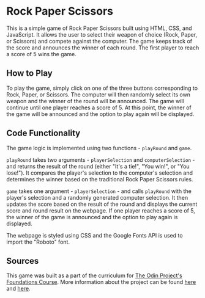 # Rock Paper Scissors

This is a simple game of Rock Paper Scissors built using HTML, CSS, and JavaScript. It allows the user to select their weapon of choice (Rock, Paper, or Scissors) and compete against the computer. The game keeps track of the score and announces the winner of each round. The first player to reach a score of 5 wins the game.

## How to Play

To play the game, simply click on one of the three buttons corresponding to Rock, Paper, or Scissors. The computer will then randomly select its own weapon and the winner of the round will be announced. The game will continue until one player reaches a score of 5. At this point, the winner of the game will be announced and the option to play again will be displayed.

## Code Functionality

The game logic is implemented using two functions - `playRound` and `game`.

`playRound` takes two arguments - `playerSelection` and `computerSelection` - and returns the result of the round (either "It's a tie!", "You win!", or "You lose!"). It compares the player's selection to the computer's selection and determines the winner based on the traditional Rock Paper Scissors rules.

`game` takes one argument - `playerSelection` - and calls `playRound` with the player's selection and a randomly generated computer selection. It then updates the score based on the result of the round and displays the current score and round result on the webpage. If one player reaches a score of 5, the winner of the game is announced and the option to play again is displayed.

The webpage is styled using CSS and the Google Fonts API is used to import the "Roboto" font.

## Sources

This game was built as a part of the curriculum for [The Odin Project's Foundations Course](https://www.theodinproject.com/paths/foundations/courses/foundations). More information about the project can be found [here](https://www.theodinproject.com/lessons/foundations-rock-paper-scissors) and [here](https://www.theodinproject.com/lessons/foundations-revisiting-rock-paper-scissors).
